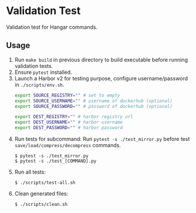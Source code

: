 # Validation Test

Validation test for Hangar commands.

## Usage

1. Run `make build` in previous directory to build executable before running validation tests.
1. Ensure `pytest` installed.
1. Launch a Harbor v2 for testing purpose, configure username/password
in `./scripts/env.sh`.
    ```sh
    export SOURCE_REGISTRY="" # set to empty
    export SOURCE_USERNAME="" # username of dockerhub (optional)
    export SOURCE_PASSWORD="" # password of dockerhub (optional)

    export DEST_REGISTRY="" # harbor registry url
    export DEST_USERNAME="" # harbor username
    export DEST_PASSWORD="" # harbor password
    ```
1. Run tests for subcommand:
    Run `pytest -s ./test_mirror.py` before test `save/load/compress/decompress` commands.
    ```console
    $ pytest -s ./test_mirror.py
    $ pytest -s ./test_[COMMAND].py
    ```
1. Run all tests:
    ```console
    $ ./scripts/test-all.sh
    ```
1. Clean generated files:
    ```console
    $ ./scripts/clean.sh
    ```

